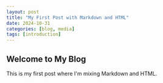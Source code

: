 ```yaml
---
layout: post
title: "My First Post with Markdown and HTML"
date: 2024-10-31
categories: [blog, media]
tags: [introduction]
---
```


## Welcome to My Blog

This is my first post where I'm mixing Markdown and HTML.

